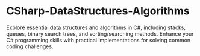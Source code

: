 # CSharp-DataStructures-Algorithms
Explore essential data structures and algorithms in C#, including stacks, queues, binary search trees, and sorting/searching methods. Enhance your C# programming skills with practical implementations for solving common coding challenges.
